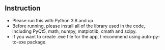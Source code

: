 ## Instruction

- Please run this with Python 3.8 and up.
- Before running, please install all of the library used in the code, including PyQt5, math, numpy, matplotlib, cmath and scipy.
- If you want to create .exe file for the app, I recommend using auto-py-to-exe package.
